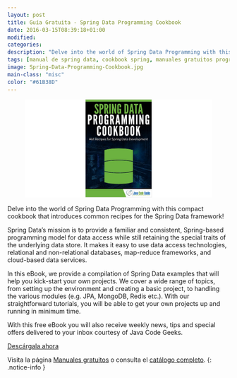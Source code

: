 ```yaml
---
layout: post
title: Guía Gratuita - Spring Data Programming Cookbook
date: 2016-03-15T08:39:18+01:00
modified:
categories:
description: "Delve into the world of Spring Data Programming with this compact cookbook that introduces common recipes for the Spring Data framework!"
tags: [manual de spring data, cookbook spring, manuales gratuitos programacion, tutorial spring data]
image: Spring-Data-Programming-Cookbook.jpg
main-class: "misc"
color: "#61B38D"
---
```


<figure>
  <a href="http://elbauldelprogramador.tradepub.com/c/pubRD.mpl?sr=oc&_t=oc:&qf=w_java22&ch=ocsoc"><img src="/assets/img/Spring-Data-Programming-Cookbook.jpg" title="{{ page.title }}" alt="{{ page.title }}" /></a>
</figure>

Delve into the world of Spring Data Programming with this compact cookbook that introduces common recipes for the Spring Data framework!

Spring Data’s mission is to provide a familiar and consistent, Spring-based programming model for data access while still retaining the special traits of the underlying data store. It makes it easy to use data access technologies, relational and non-relational databases, map-reduce frameworks, and cloud-based data services.

In this eBook, we provide a compilation of Spring Data examples that will help you kick-start your own projects. We cover a wide range of topics, from setting up the environment and creating a basic project, to handling the various modules (e.g. JPA, MongoDB, Redis etc.). With our straightforward tutorials, you will be able to get your own projects up and running in minimum time.

<!--ad-->

With this free eBook you will also receive weekly news, tips and special offers delivered to your inbox courtesy of Java Code Geeks.

<div class="button-post">
  <a href="http://elbauldelprogramador.tradepub.com/c/pubRD.mpl?sr=oc&_t=oc:&qf=w_java22&ch=ocsoc" target="_blank">Descárgala ahora</a>
</div>

Visita la página [Manuales gratuitos][1] o consulta el [catálogo completo][2].
{: .notice-info }

[1]: /manuales-gratuitos/
[2]: http://elbauldelprogramador.tradepub.com/category/information-technology/1207/ "Catálogo completo de Guías gratuítas "
